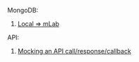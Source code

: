 MongoDB:

1. [Local => mLab](http://edvinsantonovs.co.uk/how-to-migrate-local-mongodb-to-remote/)

API:
1. [Mocking an API call/response/callback](https://www.mocky.io/)
